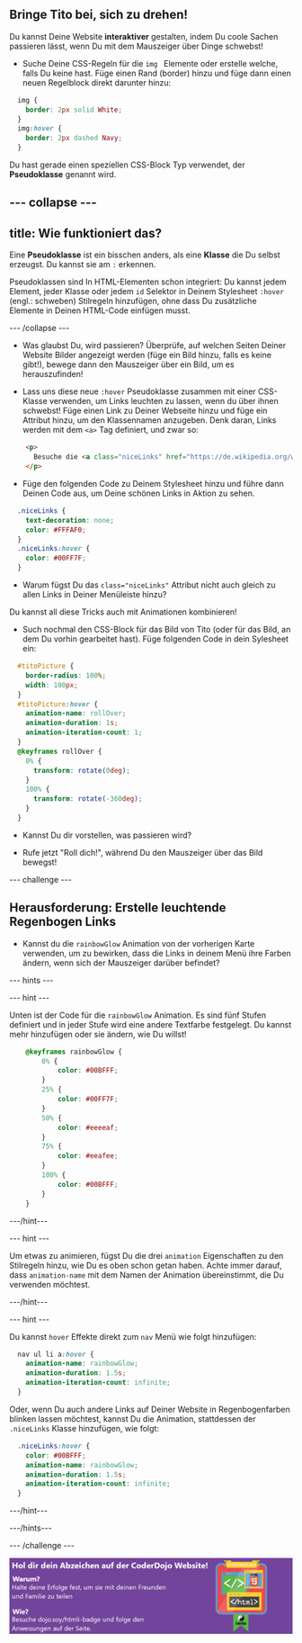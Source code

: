 ## Bringe Tito bei, sich zu drehen!

Du kannst Deine Website **interaktiver** gestalten, indem Du coole Sachen passieren lässt, wenn Du mit dem Mauszeiger über Dinge schwebst!

+ Suche Deine CSS-Regeln für die `img ` Elemente oder erstelle welche, falls Du keine hast. Füge einen Rand (border) hinzu und füge dann einen neuen Regelblock direkt darunter hinzu:

```css
  img {
    border: 2px solid White;
  }
  img:hover {
    border: 2px dashed Navy;
  }
```

Du hast gerade einen speziellen CSS-Block Typ verwendet, der **Pseudoklasse** genannt wird.

## \--- collapse \---

## title: Wie funktioniert das?

Eine **Pseudoklasse** ist ein bisschen anders, als eine **Klasse** die Du selbst erzeugst. Du kannst sie am `:` erkennen.

Pseudoklassen sind In HTML-Elementen schon integriert: Du kannst jedem Element, jeder Klasse oder jedem `id` Selektor in Deinem Stylesheet `:hover` (engl.: schweben) Stilregeln hinzufügen, ohne dass Du zusätzliche Elemente in Deinen HTML-Code einfügen musst.

\--- /collapse \---

+ Was glaubst Du, wird passieren? Überprüfe, auf welchen Seiten Deiner Website Bilder angezeigt werden (füge ein Bild hinzu, falls es keine gibt!), bewege dann den Mauszeiger über ein Bild, um es herauszufinden!

+ Lass uns diese neue `:hover` Pseudoklasse zusammen mit einer CSS-Klasse verwenden, um Links leuchten zu lassen, wenn du über ihnen schwebst! Füge einen Link zu Deiner Webseite hinzu und füge ein Attribut hinzu, um den Klassennamen anzugeben. Denk daran, Links werden mit dem `<a>` Tag definiert, und zwar so:

```html
    <p>
      Besuche die <a class="niceLinks" href="https://de.wikipedia.org/wiki/Irland">Wikipedia-Seite</a> um noch mehr über Irland zu erfahren!
    </p>
```

+ Füge den folgenden Code zu Deinem Stylesheet hinzu und führe dann Deinen Code aus, um Deine schönen Links in Aktion zu sehen.

```css
  .niceLinks {
    text-decoration: none;
    color: #FFFAF0;
  }
  .niceLinks:hover {
    color: #00FF7F;
  }
```

+ Warum fügst Du das `class="niceLinks"` Attribut nicht auch gleich zu allen Links in Deiner Menüleiste hinzu?

Du kannst all diese Tricks auch mit Animationen kombinieren!

+ Such nochmal den CSS-Block für das Bild von Tito (oder für das Bild, an dem Du vorhin gearbeitet hast). Füge folgenden Code in dein Sylesheet ein:

```css
  #titoPicture {
    border-radius: 100%;
    width: 100px;
  }
  #titoPicture:hover {
    animation-name: rollOver;
    animation-duration: 1s;
    animation-iteration-count: 1;
  }
  @keyframes rollOver {
    0% {
      transform: rotate(0deg);
    }
    100% {
      transform: rotate(-360deg);
    }
  }
```

+ Kannst Du dir vorstellen, was passieren wird?

+ Rufe jetzt "Roll dich!", während Du den Mauszeiger über das Bild bewegst!

\--- challenge \---

## Herausforderung: Erstelle leuchtende Regenbogen Links

+ Kannst du die `rainbowGlow` Animation von der vorherigen Karte verwenden, um zu bewirken, dass die Links in deinem Menü ihre Farben ändern, wenn sich der Mauszeiger darüber befindet?

\--- hints \---

\--- hint \---

Unten ist der Code für die `rainbowGlow` Animation. Es sind fünf Stufen definiert und in jeder Stufe wird eine andere Textfarbe festgelegt. Du kannst mehr hinzufügen oder sie ändern, wie Du willst!

```css
    @keyframes rainbowGlow {
        0% {
            color: #00BFFF;
        }
        25% {
            color: #00FF7F;
        }
        50% {
            color: #eeeeaf;
        }
        75% {
            color: #eeafee;
        }
        100% {
            color: #00BFFF;
        }
    }
```

\---/hint\---

\--- hint \---

Um etwas zu animieren, fügst Du die drei `animation` Eigenschaften zu den Stilregeln hinzu, wie Du es oben schon getan haben. Achte immer darauf, dass `animation-name` mit dem Namen der Animation übereinstimmt, die Du verwenden möchtest.

\---/hint\---

\--- hint \---

Du kannst `hover` Effekte direkt zum `nav` Menü wie folgt hinzufügen:

```css
  nav ul li a:hover {
    animation-name: rainbowGlow;
    animation-duration: 1.5s;
    animation-iteration-count: infinite;
  }
```

Oder, wenn Du auch andere Links auf Deiner Website in Regenbogenfarben blinken lassen möchtest, kannst Du die Animation, stattdessen der `.niceLinks` Klasse hinzufügen, wie folgt:

```css
  .niceLinks:hover {
    color: #00BFFF;
    animation-name: rainbowGlow;
    animation-duration: 1.5s;
    animation-iteration-count: infinite;
  }
```

\---/hint\---

\---/hints\---

\--- /challenge \---

![](images/badge-footer-image-html-intermed.png)